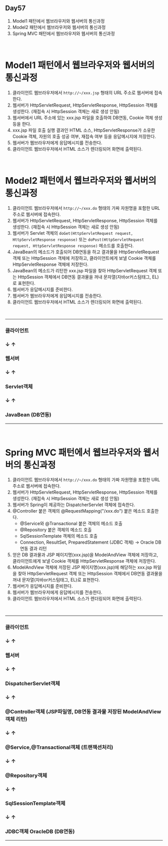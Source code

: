 ## Day57

1. Model1 패턴에서 웹브라우저와 웹서버의 통신과정
2. Model2 패턴에서 웹브라우저와 웹서버의 통신과정
3. Spring MVC 패턴에서 웹브라우저와 웹서버의 통신과정

<br>

# Model1 패턴에서 웹브라우저와 웹서버의 통신과정
1. 클라이언트 웹브라우저에서 `http://~/xxx.jsp` 형태의 URL 주소로 웹서버에 접속한다.
2. 웹서버가 HttpServletRequest, HttpServletResponse, HttpSession 객체를 생성한다. (재접속 시 HttpSession 객체는 새로 생성 안됨)
3. 웹서버에서 URL 주소에 있는 xxx.jsp 파일을 호출하여 DB연동, Cookie 객체 생성 등을 한다.
4. xxx.jsp 파일 호출 실행 결과인 HTML 소스, HttpServletResponse가 소유한 Cookie 객체, 자원의 호출 성공 여부, 재접속 여부 등을 응답메시지에 저장한다.
5. 웹서버가 웹브라우저에게 응답메시지를 전송한다.
6. 클라이언트 웹브라우저에서 HTML 소스가 렌더링되어 화면에 출력된다.

<br>

# Model2 패턴에서 웹브라우저와 웹서버의 통신과정
1. 클라이언트 웹브라우저에서 `http://~/xxx.do` 형태의 가짜 자원명을 포함한 URL 주소로 웹서버에 접속한다.
2. 웹서버가 HttpServletRequest, HttpServletResponse, HttpSession 객체를 생성한다. (재접속 시 HttpSession 객체는 새로 생성 안됨)
3. 웹서버가 Servlet 객체의 `doGet(HttpServletRequest request, HttpServletResponse response)` 또는 `doPost(HttpServletRequest request, HttpServletResponse response)` 메소드를 호출한다.
4. JavaBean의 메소드가 호출되어 DB연동을 하고 결과물을 HttpServletRequest 객체 또는 HttpSession 객체에 저장하고, 클라이언트에게 보낼 Cookie 객체를 HttpServletResponse 객체에 저장한다.
5. JavaBean의 메소드가 리턴한 xxx.jsp 파일을 찾아 HttpServletRequest 객체 또는 HttpSession 객체에서 DB연동 결과물을 꺼내 문자열(자바or커스텀태그, EL)로 표현한다.
6. 웹서버가 응답메시지를 준비한다.
7. 웹서버가 웹브라우저에게 응답메시지를 전송한다.
8. 클라이언트 웹브라우저에서 HTML 소스가 렌더링되어 화면에 출력된다.

<br>


 <hr> 
 
 ### 클라이언트
 ### ↓      ↑ 
 ### 웹서버
 ### ↓      ↑ 
 ### Servlet객체
 ### ↓      ↑ 
 ### JavaBean (DB연동)
 
 <hr> 

<br>

# Spring MVC 패턴에서 웹브라우저와 웹서버의 통신과정
1. 클라이언트 웹브라우저에서 `http://~/xxx.do` 형태의 가짜 자원명을 포함한 URL 주소로 웹서버에 접속한다.
2. 웹서버가 HttpServletRequest, HttpServletResponse, HttpSession 객체를 생성한다. (재접속 시 HttpSession 객체는 새로 생성 안됨)
3. 웹서버가 Spring이 제공하는 DispatcherServlet 객체에 접속한다.
4. @Controller 붙은 객체의 @RequestMapping("/xxx.do") 붙은 메소드 호출한다.
    - @Service와 @Transactional 붙은 객체의 메소드 호출
    - @Repository 붙은 객체의 메소드 호출
    - SqlSessionTemplate 객체의 메소드 호출
    - Connection, ResultSet, PreparedStatement (JDBC 객체) -> Oracle DB 연동 결과 리턴
5. 얻은 DB 결과물과 JSP 페이지명(xxx.jsp)을 ModelAndView 객체에 저장하고, 클라이언트에게 보낼 Cookie 객체를 HttpServletResponse 객체에 저장한다.
6. ModelAndView 객체에 저장된 JSP 페이지명(xxx.jsp)에 해당하는 xxx.jsp 파일을 찾아 HttpServletRequest 객체 또는 HttpSession 객체에서 DB연동 결과물을 꺼내 문자열(자바or커스텀태그, EL)로 표현한다.
7. 웹서버가 응답메시지를 준비한다.
8. 웹서버가 웹브라우저에게 응답메시지를 전송한다.
9. 클라이언트 웹브라우저에서 HTML 소스가 렌더링되어 화면에 출력된다.

<br>

 <hr>   
 
 ### 클라이언트 
 ### ↓      ↑  
 ### 웹서버  
 ### ↓      ↑  
 ### DispatcherServlet객체
 ### ↓      ↑  
 ### @Controller객체 (JSP파일명, DB연동 결과물 저장된 ModelAndView 객체 리턴)   
 ### ↓      ↑  
 ### @Service,@Transactional객체 (트랜잭션처리)   
 ### ↓      ↑  
 ### @Repository객체  
 ### ↓      ↑  
 ### SqlSessionTemplate객체  
 ### ↓      ↑  
 ### JDBC객체 OracleDB (DB연동) 
 
 <hr> 

<br>
